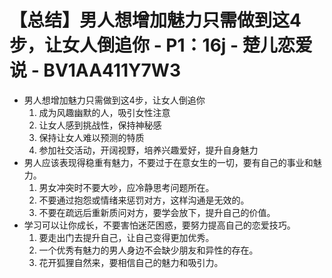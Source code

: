# 【总结】男人想增加魅力只需做到这4步，让女人倒追你 - P1：16j - 楚儿恋爱说 - BV1AA411Y7W3

-   男人想增加魅力只需做到这4步，让女人倒追你
    1.  成为风趣幽默的人，吸引女性注意
    2.  让女人感到挑战性，保持神秘感
    3.  保持让女人难以预测的特质
    4.  参加社交活动，开阔视野，培养兴趣爱好，提升自身魅力
-   男人应该表现得稳重有魅力，不要过于在意女生的一切，要有自己的事业和魅力。
    1.  男女冲突时不要大吵，应冷静思考问题所在。
    2.  不要通过抱怨或情绪来惩罚对方，这样沟通是无效的。
    3.  不要在疏远后重新质问对方，要学会放下，提升自己的价值。
-   学习可以让你成长，不要害怕迷茫困惑，要努力提高自己的恋爱技巧。
    1.  要走出门去提升自己，让自己变得更加优秀。
    2.  一个优秀有魅力的男人身边不会缺少朋友和异性的存在。
    3.  花开狐狸自然来，要相信自己的魅力和吸引力。